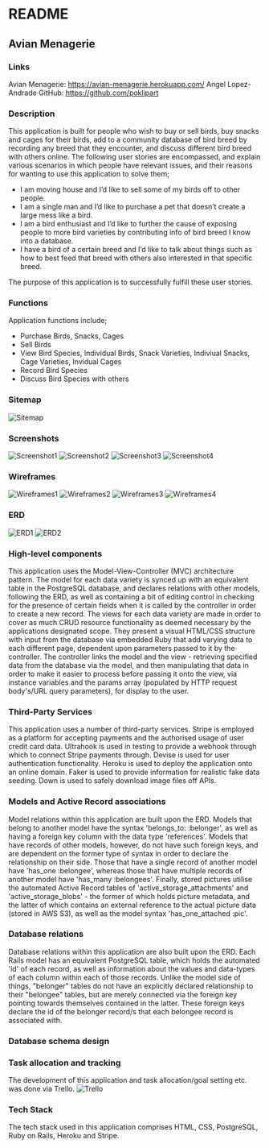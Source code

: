# README

## Avian Menagerie

### Links
Avian Menagerie: https://avian-menagerie.herokuapp.com/
Angel Lopez-Andrade GitHub: https://github.com/poklipart

### Description
This application is built for people who wish to buy or sell birds, buy snacks and cages for their birds, add to a community database of bird breed by recording any breed that they encounter, and discuss different bird breed with others online. The following user stories are encompassed, and explain various scenarios in which people have relevant issues, and their reasons for wanting to use this application to solve them;

- I am moving house and I’d like to sell some of my birds off to other people.
- I am a single man and I’d like to purchase a pet that doesn’t create a large mess like a bird.
- I am a bird enthusiast and I’d like to further the cause of exposing people to more bird varieties by contributing info of bird breed I know into a database.
- I have a bird of a certain breed and I’d like to talk about things such as how to best feed that breed with others also interested in that specific breed.

The purpose of this application is to successfully fulfill these user stories.

### Functions
Application functions include;
- Purchase Birds, Snacks, Cages
- Sell Birds
- View Bird Species, Individual Birds, Snack Varieties, Indiviual Snacks, Cage Varieties, Invidual Cages
- Record Bird Species
- Discuss Bird Species with others

### Sitemap
![Sitemap](./docs/sitemap.PNG)

### Screenshots
![Screenshot1](./docs/screenshot1.PNG)
![Screenshot2](./docs/screenshot2.PNG)
![Screenshot3](./docs/screenshot3.PNG)
![Screenshot4](./docs/screenshot4.PNG)

### Wireframes
![Wireframes1](./docs/wireframes1.PNG)
![Wireframes2](./docs/wireframes2.PNG)
![Wireframes3](./docs/wireframes3.PNG)
![Wireframes4](./docs/wireframes4.PNG)

### ERD
![ERD1](./docs/erd1.PNG)
![ERD2](./docs/erd2.PNG)

### High-level components
This application uses the Model-View-Controller (MVC) architecture pattern. The model for each data variety is synced up with an equivalent table in the PostgreSQL database, and declares relations with other models, following the ERD, as well as containing a bit of editing control in checking for the presence of certain fields when it is called by the controller in order to create a new record. The views for each data variety are made in order to cover as much CRUD resource functionality as deemed necessary by the applications designated scope. They present a visual HTML/CSS structure with input from the database via embedded Ruby that add varying data to each different page, dependent upon parameters passed to it by the controller. The controller links the model and the view - retrieving specified data from the database via the model, and then manipulating that data in order to make it easier to process before passing it onto the view, via instance variables and the params array (populated by HTTP request body's/URL query parameters), for display to the user.

### Third-Party Services
This application uses a number of third-party services. Stripe is employed as a platform for accepting payments and the authorised usage of user credit card data. Ultrahook is used in testing to provide a webhook through which to connect Stripe payments through. Devise is used for user authentication functionality. Heroku is used to deploy the application onto an online domain. Faker is used to provide information for realistic fake data seeding. Down is used to safely download image files off APIs.

### Models and Active Record associations
Model relations within this application are built upon the ERD. Models that belong to another model have the syntax 'belongs_to: :belonger', as well as having a foreign key column with the data type 'references'. Models that have records of other models, however, do not have such foreign keys, and are dependent on the former type of syntax in order to declare the relationship on their side. Those that have a single record of another model have 'has_one :belongee', whereas those that have multiple records of another model have 'has_many :belongees'. Finally, stored pictures utilise the automated Active Record tables of 'active_storage_attachments' and 'active_storage_blobs' - the former of which holds picture metadata, and the latter of which contains an external reference to the actual picture data (stored in AWS S3), as well as the model syntax 'has_one_attached :pic'.

### Database relations
Database relations within this application are also built upon the ERD. Each Rails model has an equivalent PostgreSQL table, which holds the automated 'id' of each record, as well as information about the values and data-types of each column within each of those records. Unlike the model side of things, "belonger" tables do not have an explicitly declared relationship to their "belongee" tables, but are merely connected via the foreign key pointing towards themselves contained in the latter. These foreign keys declare the id of the belonger record/s that each belongee record is associated with.

### Database schema design


### Task allocation and tracking
The development of this application and task allocation/goal setting etc. was done via Trello.
![Trello](./docs/trello.PNG)

### Tech Stack
The tech stack used in this application comprises HTML, CSS, PostgreSQL, Ruby on Rails, Heroku and Stripe.